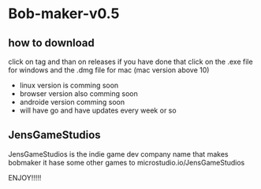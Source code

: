 # Bob-maker-v0.5

## how to download
click on tag and than on releases
if you have done that click on the .exe file for windows and the .dmg file for mac (mac version above 10)
- linux version is comming soon
- browser version also comming soon
- androide version comming soon
- will have go and have updates every week or so

## JensGameStudios
JensGameStudios is the indie game dev company name that makes bobmaker
it hase some other games to
microstudio.io/JensGameStudios

ENJOY!!!!!

